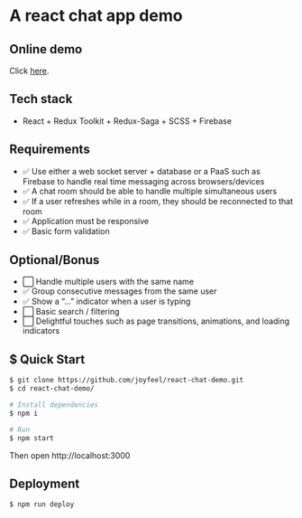 # A react chat app demo

## Online demo

Click [here](https://joyfeel.github.io/react-chat-demo/).

## Tech stack

-  React + Redux Toolkit + Redux-Saga + SCSS + Firebase

## Requirements

- ✅ Use either a web socket server + database or a PaaS such as Firebase to handle real time messaging across browsers/devices
- ✅ A chat room should be able to handle multiple simultaneous users
- ✅ If a user refreshes while in a room, they should be reconnected to that room
- ✅ Application must be responsive
- ✅ Basic form validation

## Optional/Bonus

- ⬜️ Handle multiple users with the same name
- ✅ Group consecutive messages from the same user
- ✅ Show a “...” indicator when a user is typing
- ⬜️ Basic search / filtering
- ⬜️ Delightful touches such as page transitions, animations, and loading indicators


## $ Quick Start

```sh
$ git clone https://github.com/joyfeel/react-chat-demo.git
$ cd react-chat-demo/

# Install dependencies
$ npm i

# Run
$ npm start
```

Then open http://localhost:3000

## Deployment

```sh
$ npm run deploy
```
